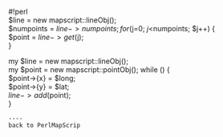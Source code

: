 #!perl                                
$line = new mapscript::lineObj();     
$numpoints = $line->{numpoints};      
for($j=0; $j<$numpoints; $j++) {      
  $point = $line->get($j);            
}                                     
                                      
my $line = new mapscript::lineObj();  
my $point = new mapscript::pointObj();
while (<POINTS>) {                    
  $point->{x} = $long;                
  $point->{y} = $lat;                 
  $line->add($point);                 
}                                     
```                                   
----                                  
back to PerlMapScrip
